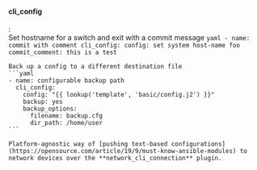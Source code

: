 #### cli\_config
:   
    Set hostname for a switch and exit with a commit message
    ```yaml
    - name: commit with comment
      cli_config:
        config: set system host-name foo
        commit_comment: this is a test
    ```

    Back up a config to a different destination file
    ```yaml
    - name: configurable backup path
      cli_config:
        config: "{{ lookup('template', 'basic/config.j2') }}"
        backup: yes
        backup_options:
          filename: backup.cfg
          dir_path: /home/user
    ```

    Platform-agnostic way of [pushing text-based configurations](https://opensource.com/article/19/9/must-know-ansible-modules) to network devices over the **network_cli_connection** plugin.